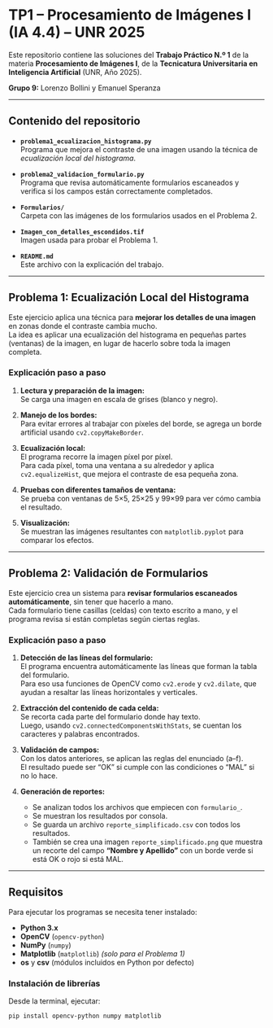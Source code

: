 # TP1 – Procesamiento de Imágenes I (IA 4.4) – UNR 2025

Este repositorio contiene las soluciones del **Trabajo Práctico N.º 1** de la materia **Procesamiento de Imágenes I**, de la **Tecnicatura Universitaria en Inteligencia Artificial** (UNR, Año 2025).

**Grupo 9:** Lorenzo Bollini y Emanuel Speranza

---

## Contenido del repositorio

- **`problema1_ecualizacion_histograma.py`**  
  Programa que mejora el contraste de una imagen usando la técnica de *ecualización local del histograma*.

- **`problema2_validacion_formulario.py`**  
  Programa que revisa automáticamente formularios escaneados y verifica si los campos están correctamente completados.

- **`Formularios/`**  
  Carpeta con las imágenes de los formularios usados en el Problema 2.

- **`Imagen_con_detalles_escondidos.tif`**  
  Imagen usada para probar el Problema 1.

- **`README.md`**  
  Este archivo con la explicación del trabajo.

---

## Problema 1: Ecualización Local del Histograma

Este ejercicio aplica una técnica para **mejorar los detalles de una imagen** en zonas donde el contraste cambia mucho.  
La idea es aplicar una ecualización del histograma en pequeñas partes (ventanas) de la imagen, en lugar de hacerlo sobre toda la imagen completa.

### Explicación paso a paso

1. **Lectura y preparación de la imagen:**  
   Se carga una imagen en escala de grises (blanco y negro).

2. **Manejo de los bordes:**  
   Para evitar errores al trabajar con píxeles del borde, se agrega un borde artificial usando `cv2.copyMakeBorder`.

3. **Ecualización local:**  
   El programa recorre la imagen píxel por píxel.  
   Para cada píxel, toma una ventana a su alrededor y aplica `cv2.equalizeHist`, que mejora el contraste de esa pequeña zona.

4. **Pruebas con diferentes tamaños de ventana:**  
   Se prueba con ventanas de 5×5, 25×25 y 99×99 para ver cómo cambia el resultado.

5. **Visualización:**  
   Se muestran las imágenes resultantes con `matplotlib.pyplot` para comparar los efectos.

---

## Problema 2: Validación de Formularios

Este ejercicio crea un sistema para **revisar formularios escaneados automáticamente**, sin tener que hacerlo a mano.  
Cada formulario tiene casillas (celdas) con texto escrito a mano, y el programa revisa si están completas según ciertas reglas.

### Explicación paso a paso

1. **Detección de las líneas del formulario:**  
   El programa encuentra automáticamente las líneas que forman la tabla del formulario.  
   Para eso usa funciones de OpenCV como `cv2.erode` y `cv2.dilate`, que ayudan a resaltar las líneas horizontales y verticales.

2. **Extracción del contenido de cada celda:**  
   Se recorta cada parte del formulario donde hay texto.  
   Luego, usando `cv2.connectedComponentsWithStats`, se cuentan los caracteres y palabras encontrados.

3. **Validación de campos:**  
   Con los datos anteriores, se aplican las reglas del enunciado (a–f).  
   El resultado puede ser “OK” si cumple con las condiciones o “MAL” si no lo hace.

4. **Generación de reportes:**  
   - Se analizan todos los archivos que empiecen con `formulario_`.  
   - Se muestran los resultados por consola.  
   - Se guarda un archivo `reporte_simplificado.csv` con todos los resultados.  
   - También se crea una imagen `reporte_simplificado.png` que muestra un recorte del campo **“Nombre y Apellido”** con un borde verde si está OK o rojo si está MAL.

---

## Requisitos

Para ejecutar los programas se necesita tener instalado:

- **Python 3.x**  
- **OpenCV** (`opencv-python`)  
- **NumPy** (`numpy`)  
- **Matplotlib** (`matplotlib`) *(solo para el Problema 1)*  
- **os** y **csv** (módulos incluidos en Python por defecto)

### Instalación de librerías

Desde la terminal, ejecutar:

```bash
pip install opencv-python numpy matplotlib
